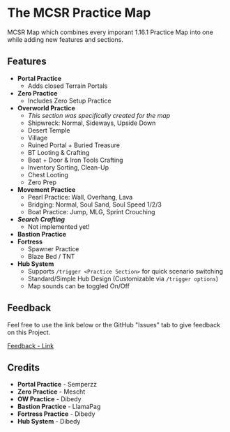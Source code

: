 # The MCSR Practice Map

MCSR Map which combines every imporant 1.16.1 Practice Map into one while adding new features and sections.

## Features
- **Portal Practice**
  - Adds closed Terrain Portals
- **Zero Practice**
  - Includes Zero Setup Practice
- **Overworld Practice**
  - *This section was specifically created for the map*
  - Shipwreck: Normal, Sideways, Upside Down
  - Desert Temple
  - Village
  - Ruined Portal + Buried Treasure
  - BT Looting & Crafting
  - Boat + Door & Iron Tools Crafting
  - Inventory Sorting, Clean-Up
  - Chest Looting
  - Zero Prep
- **Movement Practice**
  - Pearl Practice: Wall, Overhang, Lava
  - Bridging: Normal, Soul Sand, Soul Speed 1/2/3
  - Boat Practice: Jump, MLG, Sprint Crouching
- ***Search Crafting***
  - Not implemented yet!
- **Bastion Practice**
- **Fortress** 
  - Spawner Practice
  - Blaze Bed / TNT
- **Hub System**
  - Supports `/trigger <Practice Section>` for quick scenario switching
  - Standard/Simple Hub Design (Customizable via `/trigger options`)
  - Map sounds can be toggled On/Off

## Feedback
Feel free to use the link below or the GitHub "Issues" tab to give feedback on this Project. 

[Feedback - Link](https://www.surveymonkey.com/r/YTMFP3J)

## Credits
- **Portal Practice** - Semperzz
- **Zero Practice** - Mescht
- **OW Practice** - Dibedy
- **Bastion Practice** - LlamaPag
- **Fortress Practice** - Dibedy
- **Hub System** - Dibedy
